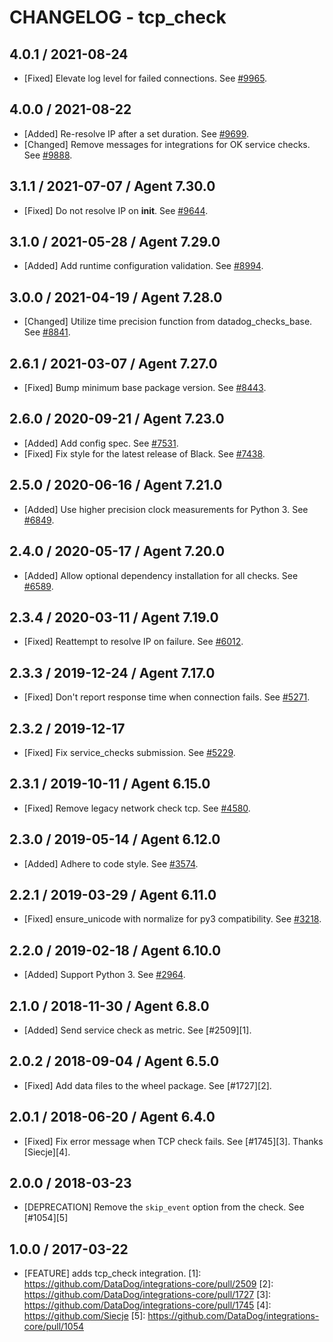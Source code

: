 # CHANGELOG - tcp_check

## 4.0.1 / 2021-08-24

* [Fixed] Elevate log level for failed connections. See [#9965](https://github.com/DataDog/integrations-core/pull/9965).

## 4.0.0 / 2021-08-22

* [Added] Re-resolve IP after a set duration. See [#9699](https://github.com/DataDog/integrations-core/pull/9699).
* [Changed] Remove messages for integrations for OK service checks. See [#9888](https://github.com/DataDog/integrations-core/pull/9888).

## 3.1.1 / 2021-07-07 / Agent 7.30.0

* [Fixed] Do not resolve IP on __init__. See [#9644](https://github.com/DataDog/integrations-core/pull/9644).

## 3.1.0 / 2021-05-28 / Agent 7.29.0

* [Added] Add runtime configuration validation. See [#8994](https://github.com/DataDog/integrations-core/pull/8994).

## 3.0.0 / 2021-04-19 / Agent 7.28.0

* [Changed] Utilize time precision function from datadog_checks_base. See [#8841](https://github.com/DataDog/integrations-core/pull/8841).

## 2.6.1 / 2021-03-07 / Agent 7.27.0

* [Fixed] Bump minimum base package version. See [#8443](https://github.com/DataDog/integrations-core/pull/8443).

## 2.6.0 / 2020-09-21 / Agent 7.23.0

* [Added] Add config spec. See [#7531](https://github.com/DataDog/integrations-core/pull/7531).
* [Fixed] Fix style for the latest release of Black. See [#7438](https://github.com/DataDog/integrations-core/pull/7438).

## 2.5.0 / 2020-06-16 / Agent 7.21.0

* [Added] Use higher precision clock measurements for Python 3. See [#6849](https://github.com/DataDog/integrations-core/pull/6849).

## 2.4.0 / 2020-05-17 / Agent 7.20.0

* [Added] Allow optional dependency installation for all checks. See [#6589](https://github.com/DataDog/integrations-core/pull/6589).

## 2.3.4 / 2020-03-11 / Agent 7.19.0

* [Fixed] Reattempt to resolve IP on failure. See [#6012](https://github.com/DataDog/integrations-core/pull/6012).

## 2.3.3 / 2019-12-24 / Agent 7.17.0

* [Fixed] Don't report response time when connection fails. See [#5271](https://github.com/DataDog/integrations-core/pull/5271).

## 2.3.2 / 2019-12-17

* [Fixed] Fix service_checks submission. See [#5229](https://github.com/DataDog/integrations-core/pull/5229).

## 2.3.1 / 2019-10-11 / Agent 6.15.0

* [Fixed] Remove legacy network check tcp. See [#4580](https://github.com/DataDog/integrations-core/pull/4580).

## 2.3.0 / 2019-05-14 / Agent 6.12.0

* [Added] Adhere to code style. See [#3574](https://github.com/DataDog/integrations-core/pull/3574).

## 2.2.1 / 2019-03-29 / Agent 6.11.0

* [Fixed] ensure_unicode with normalize for py3 compatibility. See [#3218](https://github.com/DataDog/integrations-core/pull/3218).

## 2.2.0 / 2019-02-18 / Agent 6.10.0

* [Added] Support Python 3. See [#2964](https://github.com/DataDog/integrations-core/pull/2964).

## 2.1.0 / 2018-11-30 / Agent 6.8.0

* [Added] Send service check as metric. See [#2509][1].

## 2.0.2 / 2018-09-04 / Agent 6.5.0

* [Fixed] Add data files to the wheel package. See [#1727][2].

## 2.0.1 / 2018-06-20 / Agent 6.4.0

* [Fixed] Fix error message when TCP check fails. See [#1745][3]. Thanks [Siecje][4].

## 2.0.0 / 2018-03-23

* [DEPRECATION] Remove the `skip_event` option from the check. See [#1054][5]

## 1.0.0 / 2017-03-22

* [FEATURE] adds tcp_check integration.
[1]: https://github.com/DataDog/integrations-core/pull/2509
[2]: https://github.com/DataDog/integrations-core/pull/1727
[3]: https://github.com/DataDog/integrations-core/pull/1745
[4]: https://github.com/Siecje
[5]: https://github.com/DataDog/integrations-core/pull/1054
